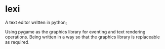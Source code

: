 # lexi
A text editor written in python; 


Using pygame as the graphics library for eventing and text rendering operations.
Being written in a way so that the graphics library is replaceable as required.
